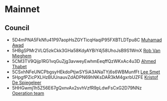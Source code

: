 # Mainnet

## Council

- 5D4mPNA5FkNfu41P97aopHsZGYTicqHaqiP95FXBTLDTpu8C
  [Muhamad Awad](../../../team/azmy.md)
- 5HBgSPMr2VLQ5zkCkk3GHa58KdyAYBiY4j58UhoJsB9S1WmX
  [Rob Van Mieghem](../../..wiki/team/vmieghemr.md)
- 5CM3TV9Qijp1RG1vqGuZjg3avweyEwhmEeqffQzWKxAc4u3D
  [Ahmed Thabet](../../../team/ahmed_thabet.md)
- 5CSxhNFeUNCPbgsyHEkdoPtjwSY5iA3ANaTYj6s6WBMunfFt
  [Lee Smet](../../../team/lee.md)
- 5HpgfPZicPXLHzBUUnauvZdADPN69hNKsDAR3kM4gxrbUZFE
  [Kristof De Spiegeleer](../../../team/despiegk.md)
- 5HHGwmj1h5Z56E67gQxnvAx2svhVzfR9pLdwFsCxG2D79NNz
    [Operation team](../../../team/samir_hosny.md)
